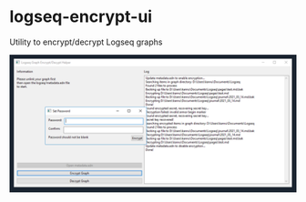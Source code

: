 # logseq-encrypt-ui
Utility to encrypt/decrypt Logseq graphs

![screenshot](./assets/screenshot-windows.png)
